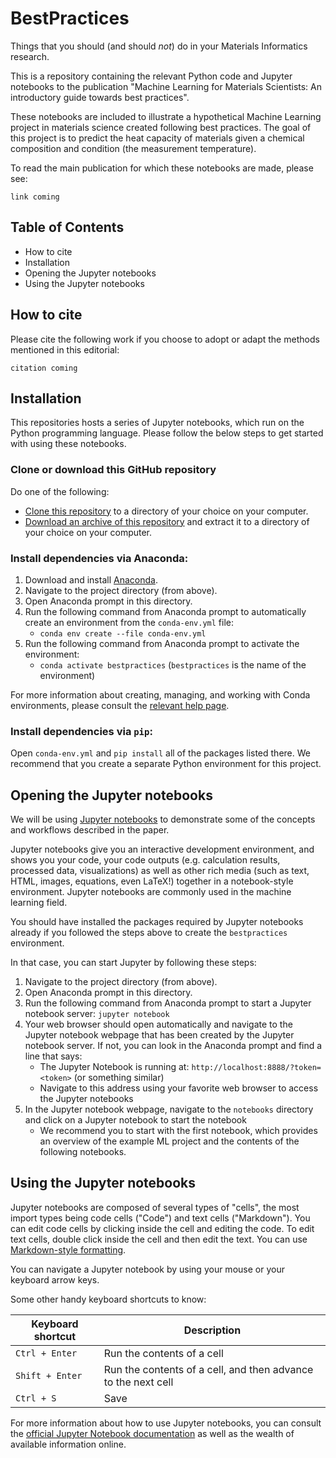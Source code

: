 # BestPractices

Things that you should (and should *not*) do in your Materials Informatics research.

This is a repository containing the relevant Python code and Jupyter notebooks to the publication "Machine Learning for Materials Scientists: An introductory guide towards best practices".

These notebooks are included to illustrate a hypothetical Machine Learning project in materials science created following best practices.
The goal of this project is to predict the heat capacity of materials given a chemical composition and condition (the measurement temperature).

To read the main publication for which these notebooks are made, please see:
```
link coming
```


## Table of Contents
* How to cite
* Installation
* Opening the Jupyter notebooks
* Using the Jupyter notebooks



## How to cite
Please cite the following work if you choose to adopt or adapt the methods mentioned in this editorial:

```
citation coming
```



## Installation
This repositories hosts a series of Jupyter notebooks, which run on the Python programming language.
Please follow the below steps to get started with using these notebooks.


### Clone or download this GitHub repository
Do one of the following:

* [Clone this repository](https://github.com/anthony-wang/BestPractices.git) to a directory of your choice on your computer.
* [Download an archive of this repository](https://github.com/anthony-wang/BestPractices/archive/master.zip) and extract it to a directory of your choice on your computer.


### Install dependencies via Anaconda:
1. Download and install [Anaconda](https://conda.io/docs/index.html).
1. Navigate to the project directory (from above).
1. Open Anaconda prompt in this directory.
1. Run the following command from Anaconda prompt to automatically create an environment from the `conda-env.yml` file:
    - `conda env create --file conda-env.yml`
1. Run the following command from Anaconda prompt to activate the environment:
    - `conda activate bestpractices` (`bestpractices` is the name of the environment)

For more information about creating, managing, and working with Conda environments, please consult the [relevant help page](https://conda.io/docs/user-guide/tasks/manage-environments.html).


### Install dependencies via `pip`:
Open `conda-env.yml` and `pip install` all of the packages listed there.
We recommend that you create a separate Python environment for this project.



## Opening the Jupyter notebooks
We will be using [Jupyter notebooks](https://jupyter.org/) to demonstrate some of the concepts and workflows described in the paper.

Jupyter notebooks give you an interactive development environment, and shows you your code, your code outputs (e.g. calculation results, processed data, visualizations) as well as other rich media (such as text, HTML, images, equations, even LaTeX!) together in a notebook-style environment. Jupyter notebooks are commonly used in the machine learning field.

You should have installed the packages required by Jupyter notebooks already if you followed the steps above to create the `bestpractices` environment.

In that case, you can start Jupyter by following these steps:
1. Navigate to the project directory (from above).
1. Open Anaconda prompt in this directory.
1. Run the following command from Anaconda prompt to start a Jupyter notebook server: `jupyter notebook`
1. Your web browser should open automatically and navigate to the Jupyter notebook webpage that has been created by the Jupyter notebook server. If not, you can look in the Anaconda prompt and find a line that says:
	- The Jupyter Notebook is running at: ```http://localhost:8888/?token=<token>``` (or something similar)
	- Navigate to this address using your favorite web browser to access the Jupyter notebooks
1. In the Jupyter notebook webpage, navigate to the `notebooks` directory and click on a Jupyter notebook to start the notebook
	- We recommend you to start with the first notebook, which provides an overview of the example ML project and the contents of the following notebooks.



## Using the Jupyter notebooks
Jupyter notebooks are composed of several types of "cells", the most import types being code cells ("Code") and text cells ("Markdown").
You can edit code cells by clicking inside the cell and editing the code.
To edit text cells, double click inside the cell and then edit the text. You can use [Markdown-style formatting](https://jupyter-notebook.readthedocs.io/en/stable/examples/Notebook/Working%20With%20Markdown%20Cells.html?highlight=markdown).

You can navigate a Jupyter notebook by using your mouse or your keyboard arrow keys.

Some other handy keyboard shortcuts to know:

| Keyboard shortcut | Description |
| --- | --- |
| `Ctrl + Enter` | Run the contents of a cell |
| `Shift + Enter` | Run the contents of a cell, and then advance to the next cell |
| `Ctrl + S` | Save |

For more information about how to use Jupyter notebooks, you can consult the [official Jupyter Notebook documentation](https://jupyter-notebook.readthedocs.io/en/stable/notebook.html) as well as the wealth of available information online.
